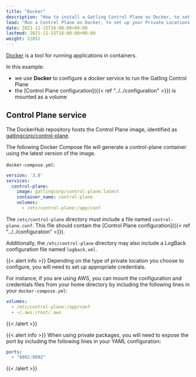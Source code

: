```yaml
---
title: "Docker"
description: "How to install a Gatling Control Plane on Docker, to set up your Private Locations and run load generators"
lead: "Run a Control Plane on Docker, to set up your Private Locations and run load generators"
date: 2021-11-15T16:00:00+00:00
lastmod: 2021-11-15T16:00:00+00:00
weight: 22052
---
```


[Docker](https://www.docker.com/) is a tool for running applications in containers.

In this example:
- we use **Docker** to configure a docker service to run the Gatling Control Plane
- the [Control Plane configuration]({{< ref "../../configuration" >}}) is mounted as a volume

## Control Plane service

The DockerHub repository hosts the Control Plane image, identified as [gatlingcorp/control-plane](https://hub.docker.com/r/gatlingcorp/control-plane).

The following Docker Compose file will generate a control-plane container using the latest version of the image. 

`docker-compose.yml`:
```yaml
version: '3.8'
services:
  control-plane:
    image: gatlingcorp/control-plane:latest
    container_name: control-plane
    volumes:
      - /etc/control-plane:/app/conf
```

The `/etc/control-plane` directory must include a file named `control-plane.conf`. 
This file should contain the [Control Plane configuration]({{< ref "../../configuration" >}}).

Additionally, the `/etc/control-plane` directory may also include a LogBack configuration file named `logback.xml`.

{{< alert info >}}
Depending on the type of private location you choose to configure, you will need to set up appropriate credentials. 

For instance, if you are using AWS, you can mount the configuration and credentials files from your home directory by including the following lines in your `docker-compose.yml`:
```yaml
volumes:
  - /etc/control-plane:/app/conf
  - ~/.aws:/root/.aws
```
{{< /alert >}}

{{< alert info >}}
When using private packages, you will need to expose the port by including the following lines in your YAML configuration:
```yaml
ports:
  - "8082:8082"
```
{{< /alert >}}

